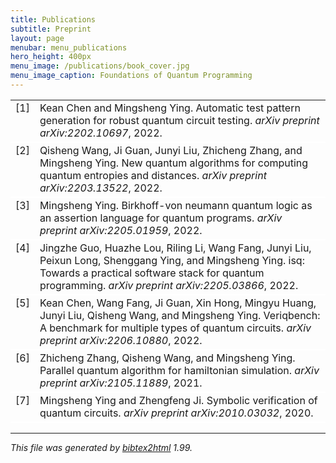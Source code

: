 ```yaml
---
title: Publications
subtitle: Preprint
layout: page
menubar: menu_publications
hero_height: 400px
menu_image: /publications/book_cover.jpg
menu_image_caption: Foundations of Quantum Programming
---
```

<style>
    table tr {
        border-bottom: 2px solid #fff;
    }
</style>


<!-- This document was automatically generated with bibtex2html 1.99
     (see http://www.lri.fr/~filliatr/bibtex2html/),
     with the following command:
     bibtex2html -nodoc -nobibsource -noabstract -nokeywords -html-entities -d -r preprint.bib  -->


<table>

<tr valign="top">
<td align="right" class="bibtexnumber">
[<a name="chen2022automatic">1</a>]
</td>
<td class="bibtexitem">
Kean Chen and Mingsheng Ying.
 Automatic test pattern generation for robust quantum circuit testing.
 <em>arXiv preprint arXiv:2202.10697</em>, 2022.

</td>
</tr>


<tr valign="top">
<td align="right" class="bibtexnumber">
[<a name="wang2022new">2</a>]
</td>
<td class="bibtexitem">
Qisheng Wang, Ji&nbsp;Guan, Junyi Liu, Zhicheng Zhang, and Mingsheng Ying.
 New quantum algorithms for computing quantum entropies and distances.
 <em>arXiv preprint arXiv:2203.13522</em>, 2022.

</td>
</tr>


<tr valign="top">
<td align="right" class="bibtexnumber">
[<a name="ying2022birkhoff">3</a>]
</td>
<td class="bibtexitem">
Mingsheng Ying.
 Birkhoff-von neumann quantum logic as an assertion language for
  quantum programs.
 <em>arXiv preprint arXiv:2205.01959</em>, 2022.

</td>
</tr>


<tr valign="top">
<td align="right" class="bibtexnumber">
[<a name="guo2022isq">4</a>]
</td>
<td class="bibtexitem">
Jingzhe Guo, Huazhe Lou, Riling Li, Wang Fang, Junyi Liu, Peixun Long,
  Shenggang Ying, and Mingsheng Ying.
 isq: Towards a practical software stack for quantum programming.
 <em>arXiv preprint arXiv:2205.03866</em>, 2022.

</td>
</tr>


<tr valign="top">
<td align="right" class="bibtexnumber">
[<a name="chen2022veriqbench">5</a>]
</td>
<td class="bibtexitem">
Kean Chen, Wang Fang, Ji&nbsp;Guan, Xin Hong, Mingyu Huang, Junyi Liu, Qisheng Wang,
  and Mingsheng Ying.
 Veriqbench: A benchmark for multiple types of quantum circuits.
 <em>arXiv preprint arXiv:2206.10880</em>, 2022.

</td>
</tr>


<tr valign="top">
<td align="right" class="bibtexnumber">
[<a name="zhang2021parallel">6</a>]
</td>
<td class="bibtexitem">
Zhicheng Zhang, Qisheng Wang, and Mingsheng Ying.
 Parallel quantum algorithm for hamiltonian simulation.
 <em>arXiv preprint arXiv:2105.11889</em>, 2021.

</td>
</tr>


<tr valign="top">
<td align="right" class="bibtexnumber">
[<a name="ying2020symbolic">7</a>]
</td>
<td class="bibtexitem">
Mingsheng Ying and Zhengfeng Ji.
 Symbolic verification of quantum circuits.
 <em>arXiv preprint arXiv:2010.03032</em>, 2020.

</td>
</tr>
</table><hr><p><em>This file was generated by
<a href="http://www.lri.fr/~filliatr/bibtex2html/">bibtex2html</a> 1.99.</em></p>
